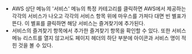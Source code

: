 - AWS 상단 메뉴의 '서비스' 메뉴의 특정 카테고리를 클릭하면 AWS에서 제공하는 각각의 서비스가 나오고 각각의 서비스 항목 위에 마우스를 가져다 대면 빈 별표가 뜬다. 이 별표를 클릭하면 해당 서비스는 즐겨찾기에 추가된다.
- 서비스의 즐겨찾기 항목에서 추가한 즐겨찾기 항목을 확인할 수 있다. 또한 서비스 메뉴 리스트를 열지 않고서도 페이지 헤더의 하단 부분에 아이콘과 서비스 명이 적힌 것을 볼 수 있다.
